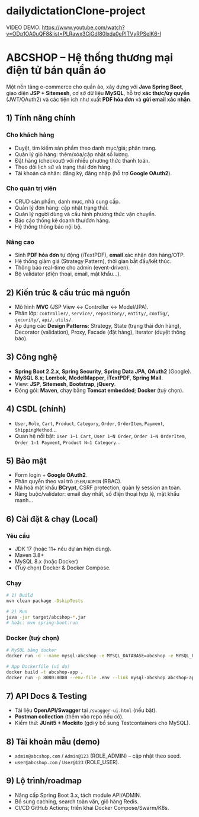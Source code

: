 # dailydictationClone-project
VIDEO DEMO: https://www.youtube.com/watch?v=ODp1OA0uQF8&list=PLRawx3CjGdI80lxda0ePITVyRPSelK6-I

# ABCSHOP – Hệ thống thương mại điện tử bán quần áo

Một nền tảng e-commerce cho quần áo, xây dựng với **Java Spring Boot**, giao diện **JSP + Sitemesh**, cơ sở dữ liệu **MySQL**, hỗ trợ **xác thực/ủy quyền** (JWT/OAuth2) và các tiện ích như xuất **PDF hóa đơn** và **gửi email xác nhận**.

## 1) Tính năng chính

### Cho khách hàng
- Duyệt, tìm kiếm sản phẩm theo danh mục/giá; phân trang.
- Quản lý giỏ hàng: thêm/xóa/cập nhật số lượng.
- Đặt hàng (checkout) với nhiều phương thức thanh toán.
- Theo dõi lịch sử và trạng thái đơn hàng.
- Tài khoản cá nhân: đăng ký, đăng nhập (hỗ trợ **Google OAuth2**).

### Cho quản trị viên
- CRUD sản phẩm, danh mục, nhà cung cấp.
- Quản lý đơn hàng: cập nhật trạng thái.
- Quản lý người dùng và cấu hình phương thức vận chuyển.
- Báo cáo thống kê doanh thu/đơn hàng.
- Hệ thống thông báo nội bộ.

### Nâng cao
- Sinh **PDF hóa đơn** tự động (iTextPDF), **email** xác nhận đơn hàng/OTP.
- Hệ thống giảm giá (Strategy Pattern), thời gian bắt đầu/kết thúc.
- Thông báo real-time cho admin (event-driven).
- Bộ validator (điện thoại, email, mật khẩu…).

## 2) Kiến trúc & cấu trúc mã nguồn

- Mô hình **MVC** (JSP View ↔ Controller ↔ Model/JPA).
- Phân lớp: `controller/`, `service/`, `repository/`, `entity/`, `config/`, `security/`, `api/`, `utils/`.
- Áp dụng các **Design Patterns**: Strategy, State (trạng thái đơn hàng), Decorator (validation), Proxy, Facade (đặt hàng), Iterator (duyệt thông báo).

## 3) Công nghệ

- **Spring Boot 2.2.x**, **Spring Security**, **Spring Data JPA**, **OAuth2** (Google).
- **MySQL 8.x**; **Lombok**, **ModelMapper**, **iTextPDF**, **Spring Mail**.
- View: **JSP**, **Sitemesh**, **Bootstrap**, **jQuery**.
- Đóng gói: **Maven**, chạy bằng **Tomcat embedded**; **Docker** (tuỳ chọn).

## 4) CSDL (chính)

- `User`, `Role`, `Cart`, `Product`, `Category`, `Order`, `OrderItem`, `Payment`, `ShippingMethod`…
- Quan hệ nổi bật: `User 1–1 Cart`, `User 1–N Order`, `Order 1–N OrderItem`, `Order 1–1 Payment`, `Product N–1 Category`…

## 5) Bảo mật

- Form login + **Google OAuth2**.
- Phân quyền theo vai trò `USER/ADMIN` (RBAC).
- Mã hoá mật khẩu **BCrypt**, CSRF protection, quản lý session an toàn.
- Ràng buộc/validator: email duy nhất, số điện thoại hợp lệ, mật khẩu mạnh…

## 6) Cài đặt & chạy (Local)

### Yêu cầu
- JDK 17 (hoặc 11+ nếu dự án hiện dùng).
- Maven 3.8+
- MySQL 8.x (hoặc Docker)
- (Tuỳ chọn) Docker & Docker Compose.

### Chạy
```bash
# 1) Build
mvn clean package -DskipTests

# 2) Run
java -jar target/abcshop-*.jar
# hoặc: mvn spring-boot:run
```

### Docker (tuỳ chọn)
```bash
# MySQL bằng docker
docker run -d --name mysql-abcshop -e MYSQL_DATABASE=abcshop -e MYSQL_USER=abcshop -e MYSQL_PASSWORD=abcshop -e MYSQL_ROOT_PASSWORD=root -p 3306:3306 mysql:8

# App Dockerfile (ví dụ)
docker build -t abcshop-app .
docker run -p 8080:8080 --env-file .env --link mysql-abcshop abcshop-app
```

## 7) API Docs & Testing
- Tài liệu **OpenAPI/Swagger** tại `/swagger-ui.html` (nếu bật).
- **Postman collection** (thêm vào repo nếu có).
- Kiểm thử: **JUnit5 + Mockito** (gợi ý bổ sung Testcontainers cho MySQL).

## 8) Tài khoản mẫu (demo)
- `admin@abcshop.com` / `Admin@123` (ROLE_ADMIN) – cập nhật theo seed.
- `user@abcshop.com` / `User@123` (ROLE_USER).

## 9) Lộ trình/roadmap
- Nâng cấp Spring Boot 3.x, tách module API/ADMIN.
- Bổ sung caching, search toàn văn, giỏ hàng Redis.
- CI/CD GitHub Actions; triển khai Docker Compose/Swarm/K8s.
